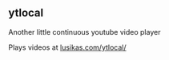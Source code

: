## ytlocal

Another little continuous youtube video player

Plays videos at [lusikas.com/ytlocal/](http://lusikas.com/ytlocal/)